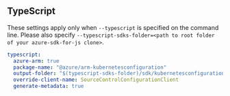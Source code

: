 ## TypeScript

These settings apply only when `--typescript` is specified on the command line.
Please also specify `--typescript-sdks-folder=<path to root folder of your azure-sdk-for-js clone>`.

```yaml $(typescript)
typescript:
  azure-arm: true
  package-name: "@azure/arm-kubernetesconfiguration"
  output-folder: "$(typescript-sdks-folder)/sdk/kubernetesconfiguration/arm-kubernetesconfiguration"
  override-client-name: SourceControlConfigurationClient
  generate-metadata: true
  
```
